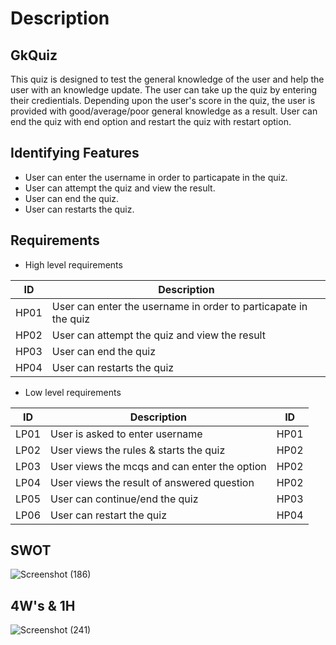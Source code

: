 # Description

## GkQuiz

This quiz is designed to test the general knowledge of the user and help the user with an knowledge update. The user can take up 
the quiz by entering their credientials. Depending upon the user's score in the quiz, the user is provided with good/average/poor
general knowledge as a result. User can end the quiz with end option and restart the quiz with restart option.
## Identifying Features

*   User can enter the username in order to particapate in the quiz.
*   User can attempt the quiz and view the result.
*   User can end the quiz.
*   User can restarts the quiz.
 
## Requirements

*   High level requirements

| ID | Description  |
|----|-----------------------------------------------------------------|
|HP01| User can enter the username in order to particapate in the quiz |
|HP02| User can attempt the quiz and view the result |
|HP03| User can end the quiz |
|HP04| User can restarts the quiz |

*   Low level requirements

| ID | Description  | ID |
|----|-------------------------------------------------|----|
|LP01| User is asked to enter username |HP01|
|LP02| User views the rules & starts the quiz |HP02|
|LP03| User views the mcqs and can enter the option |HP02|
|LP04| User views the result of answered question |HP02| 
|LP05| User can continue/end the quiz |HP03|
|LP06| User can restart the quiz |HP04|

## SWOT
![Screenshot (186)](https://user-images.githubusercontent.com/42509490/155878024-1384f841-5e8b-4d19-9057-dc800e41b0dc.png)

## 4W's & 1H
 ![Screenshot (241)](https://user-images.githubusercontent.com/42509490/155877473-1f0cc0c6-483a-4a7a-8092-a8d0c6952a86.png)
